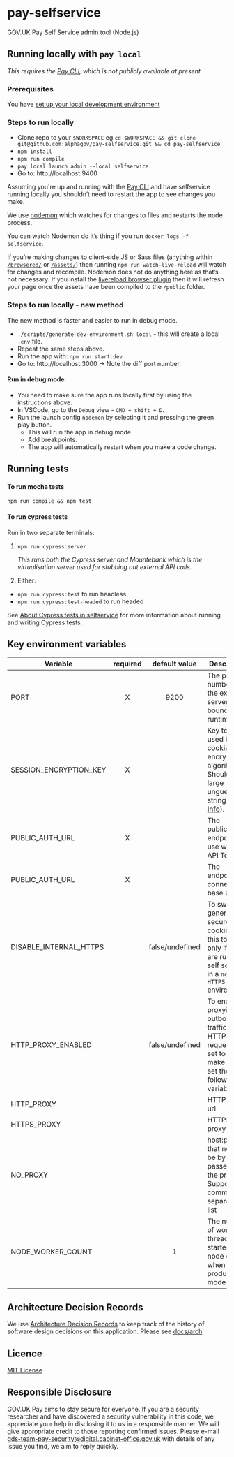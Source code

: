 # pay-selfservice
GOV.UK Pay Self Service admin tool (Node.js)

## Running locally with `pay local`

*This requires the [Pay CLI](https://github.com/alphagov/pay-infra/tree/master/cli), which is not publicly available at present*

### Prerequisites
You have [set up your local development environment](https://pay-team-manual.cloudapps.digital/development-processes/setup-local-dev-environment/)

### Steps to run locally
* Clone repo to your `$WORKSPACE` eg `cd $WORKSPACE && git clone git@github.com:alphagov/pay-selfservice.git && cd pay-selfservice`
* `npm install`
* `npm run compile`
* `pay local launch admin --local selfservice`
* Go to: http://localhost:9400

Assuming you're up and running with the [Pay CLI](https://github.com/alphagov/pay-infra/tree/master/cli) and have selfservice running locally you shouldn’t need to restart the app to see changes you make.

We use [nodemon](https://github.com/remy/nodemon) which watches for changes to files and restarts the node process.

You can watch Nodemon do it’s thing if you run `docker logs -f selfservice`.

If you’re making changes to client-side JS or Sass files (anything within [`/browsered/`](https://github.com/alphagov/pay-selfservice/tree/BAU-update-README-to-explain-livereload/app/browsered) or [`/assets/`](https://github.com/alphagov/pay-selfservice/tree/BAU-update-README-to-explain-livereload/app/assets)) then running `npm run watch-live-reload` will watch for changes and recompile. Nodemon does not do anything here as that’s not necessary. If you install the [livereload browser plugin](http://livereload.com/extensions/) then it will refresh your page once the assets have been compiled to the `/public` folder.

### Steps to run locally - new method
The new method is faster and easier to run in debug mode.
* `./scripts/generate-dev-environment.sh local` - this will create a local `.env` file.
* Repeat the same steps above.
* Run the app with: `npm run start:dev`
* Go to: http://localhost:3000 -> Note the diff port number.

#### Run in debug mode
* You need to make sure the app runs locally first by using the instructions above.
* In VSCode, go to the `Debug` view - `CMD + shift + D`.
* Run the launch config `nodemon` by selecting it and pressing the green play button.
    * This will run the app in debug mode.
    * Add breakpoints.
    * The app will automatically restart when you make a code change.

## Running tests

#### To run mocha tests
```
npm run compile && npm test
```

#### To run cypress tests

Run in two separate terminals:
1. `npm run cypress:server`

    _This runs both the Cypress server and Mountebank which is the virtualisation server used for stubbing out external API calls._

2. Either:
- `npm run cypress:test` to run headless 
- `npm run cypress:test-headed` to run headed

See [About Cypress tests in selfservice](./test/cypress/cypress_testing.md) for more information about running and writing Cypress tests.

## Key environment variables

| Variable                    | required | default value | Description                               |
| --------------------------- |:--------:|:-------------:| ----------------------------------------- |
| PORT                        | X | 9200 | The port number for the express server to be bound at runtime |
| SESSION_ENCRYPTION_KEY      | X |      | Key to be used by the cookie encryption algorithm. Should be a large unguessable string ([More Info](https://www.npmjs.com/package/client-sessions)).  |
| PUBLIC_AUTH_URL             | X |      | The publicauth endpoint to use when API Tokens. |
| PUBLIC_AUTH_URL             | X |      | The endpoint to connector base URL. |
| DISABLE_INTERNAL_HTTPS      |   | false/undefined | To switch off generating secure cookies. Set this to `true` only if you are running self service in a `non HTTPS` environment. |
| HTTP_PROXY_ENABLED          |   | false/undefined | To enable proxying outbound traffic of HTTP(S) requests. If set to `true` make sure to set the following 3 variables |
| HTTP_PROXY                  |   |      | HTTP proxy url |
| HTTPS_PROXY                 |   |      | HTTPS proxy url |
| NO_PROXY                    |   |      | host:port(s) that need to be by passed by the proxy. Supports comma separated list |
| NODE_WORKER_COUNT           |   | 1 | The number of worker threads started by node cluster when run in production mode |
    
## Architecture Decision Records

We use [Architecture Decision Records](http://thinkrelevance.com/blog/2011/11/15/documenting-architecture-decisions) to keep track of the history of software design decisions on this application. Please see [docs/arch](docs/arch/).

## Licence

[MIT License](LICENSE)

## Responsible Disclosure

GOV.UK Pay aims to stay secure for everyone. If you are a security researcher and have discovered a security vulnerability in this code, we appreciate your help in disclosing it to us in a responsible manner. We will give appropriate credit to those reporting confirmed issues. Please e-mail gds-team-pay-security@digital.cabinet-office.gov.uk with details of any issue you find, we aim to reply quickly.
